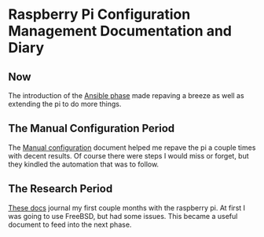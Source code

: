 # Raspberry Pi Configuration Management Documentation and Diary

## Now

The introduction of the [Ansible phase](ANSIBLE.md) made repaving
a breeze as well as extending the pi to do more things.

## The Manual Configuration Period

The [Manual configuration](MANUAL.md) document helped me repave
the pi a couple times with decent results. Of course there were
steps I would miss or forget, but they kindled the automation that
was to follow.

## The Research Period

[These docs](RESEARCH.md) journal my first couple months with
the raspberry pi. At first I was going to use FreeBSD, but had
some issues. This became a useful document to feed into the
next phase.


